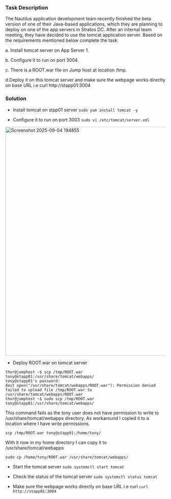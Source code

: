 ### Task Description 
The Nautilus application development team recently finished the beta version of one of their Java-based applications, which they are planning to deploy on one of the app servers in Stratos DC. After an internal team meeting, they have decided to use the tomcat application server. Based on the requirements mentioned below complete the task:



a. Install tomcat server on App Server 1.

b. Configure it to run on port 3004.

c. There is a ROOT.war file on Jump host at location /tmp.

d.Deploy it on this tomcat server and make sure the webpage works directly on base URL i.e curl http://stapp01:3004


### Solution

- Install tomcat on stpp01 server
``sudo yum install tomcat -y``

- Configure it to run on port 3003
``sudo vi /etc/tomcat/server.xml``

<img width="1300" height="717" alt="Screenshot 2025-09-04 194855" src="https://github.com/user-attachments/assets/bb47e9ce-749e-4fb5-be73-bb99aef16c8a" />


- Deploy ROOT.war on tomcat server
```
thor@jumphost ~$ scp /tmp/ROOT.war tony@stapp01:/usr/share/tomcat/webapps/
tony@stapp01's password: 
dest open("/usr/share/tomcat/webapps/ROOT.war"): Permission denied
failed to upload file /tmp/ROOT.war to /usr/share/tomcat/webapps/ROOT.war
thor@jumphost ~$ sudo scp /tmp/ROOT.war tony@stapp01:/usr/share/tomcat/webapps/
```
This command fails as the tony user does not have permission to write to /usr/share/tomcat/webapps directory. As workaround I copied it to a location where I have write permissions.

``scp /tmp/ROOT.war tony@stapp01:/home/tony/``

With it now in my home directory I can copy it to /usr/share/tomcat/webapps

``sudo cp /home/tony/ROOT.war /usr/share/tomcat/webapps/``

- Start the tomcat server
``sudo systemctl start tomcat``

- Check the status of the tomcat server
``sudo systemctl status tomcat``

- Make sure the webpage works directly on base URL i.e curl
``curl http://stapp01:3004``





